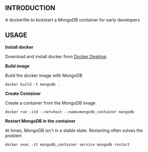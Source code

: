 
## INTRODUCTION

A dockerfile to kickstart a MongoDB container for early developers

## USAGE

**Install docker**

Download and install docker from [Docker Desktop](https://www.docker.com/products/docker-desktop)

**Build image**

Build the docker image with MongoDB

    docker build -t mongodb .

**Create Container**

Create a container from the MongoDB image

    docker run -itd --net=host --name=mongodb_container mongodb

**Restart MongoDB in the container**

At times, MongoDB isn't in a stable state. Restarting often solves the problem

    docker exec -it mongodb_container service mongodb restart
